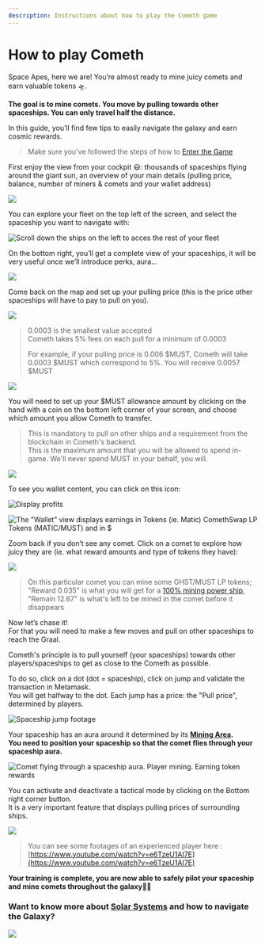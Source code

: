 ```yaml
---
description: Instructions about how to play the Cometh game
---
```


# How to play Cometh

Space Apes, here we are! You’re almost ready to mine juicy comets and earn valuable tokens 🛸.   
  
**The goal is to mine comets. You move by pulling towards other spaceships. You can only travel half the distance.**

In this guide, you’ll find few tips to easily navigate the galaxy and earn cosmic rewards.

> Make sure you've followed the steps of how to [Enter the Game](cometh-bridge.md)

First enjoy the view from your cockpit 😃: thousands of spaceships flying around the giant sun, an overview of your main details \(pulling price, balance, number of miners & comets and your wallet address\)

![](../.gitbook/assets/217b003c89e504788e40169f3bdf9fe1.png)

You can explore your fleet on the top left of the screen, and select the spaceship you want to navigate with:

![Scroll down the ships on the left to acces the rest of your fleet](../.gitbook/assets/ship-manager.jpg)

On the bottom right, you’ll get a complete view of your spaceships, it will be very useful once we’ll introduce perks, aura…

![](https://miro.medium.com/max/2880/1*t615scZyzKu-XuVHf7R-zg.png)

Come back on the map and set up your pulling price \(this is the price other spaceships will have to pay to pull on you\).

![](../.gitbook/assets/pull-price.jpg)

> 0.0003 is the smallest value accepted  
> Cometh takes 5% fees on each pull for a minimum of 0.0003
>
> For example, if your pulling price is 0.006 $MUST, Cometh will take 0.0003 $MUST which correspond to 5%. You will receive 0.0057 $MUST

![](../.gitbook/assets/inked0c8158a1e420906be6283106bfe27a0f_li.jpg)

You will need to set up your $MUST allowance amount by clicking on the hand with a coin on the bottom left corner of your screen, and choose which amount you allow Cometh to transfer. 

> This is mandatory to pull on other ships and a requirement from the blockchain in Cometh's backend.  
> This is the maximum amount that you will be allowed to spend in-game. We'll never spend MUST in your behalf, you will.

![](../.gitbook/assets/unknown.png)

To see you wallet content, you can click on this icon:

![Display profits](../.gitbook/assets/inked0c8158a1e420906be6283106bfe27a0f_lwwi.jpg)

![The &quot;Wallet&quot; view displays earnings in Tokens \(ie. Matic\) ComethSwap LP Tokens \(MATIC/MUST\) and in $](../.gitbook/assets/fe3140cf6ed077bb5f8065b3f236a5d9.png)

Zoom back if you don’t see any comet. Click on a comet to explore how juicy they are \(ie. what reward amounts and type of tokens they have\):

![](../.gitbook/assets/e21442fb8f6083bae52b9959267bbd8f.png)

> On this particular comet you can mine some GHST/MUST LP tokens; "Reward 0.035" is what you will get for a [100% mining power ship](../spaceships/spaceship-characteristics.md), "Remain 12.67" is what's left to be mined in the comet before it disappears

Now let’s chase it!   
For that you will need to make a few moves and pull on other spaceships to reach the Graal.

Cometh's principle is to pull yourself \(your spaceships\) towards other players/spaceships to get as close to the Cometh as possible.

To do so, click on a dot \(dot = spaceship\), click on jump and validate the transaction in Metamask.  
You will get halfway to the dot. Each jump has a price: the "Pull price", determined by players.

![Spaceship jump footage](../.gitbook/assets/jumping.gif)

Your spaceship has an aura around it determined by its [**Mining Area**](../spaceships/spaceship-characteristics.md)**.  
You need to position your spaceship so that the comet flies through your spaceship aura.**

![Comet flying through a spaceship aura. Player mining. Earning token rewards](../.gitbook/assets/mining.gif)

You can activate and deactivate a tactical mode by clicking on the Bottom right corner button.   
It is a very important feature that displays pulling prices of surrounding ships.

![](../.gitbook/assets/4bbb3e9ff8a036574da5247953b5755c.png)

> You can see some footages of an experienced player here : [https://www.youtube.com/watch?v=e6TzeU1AI7E](https://www.youtube.com/watch?v=e6TzeU1AI7E)

**Your training is complete, you are now able to safely pilot your spaceship and mine comets throughout the galaxy**👨‍🚀

### Want to know more about [Solar Systems](change-system-solars-todo.md) and how to navigate the Galaxy?

![](https://miro.medium.com/max/1600/0*6ygJ9zp9lCwnLx6U)


